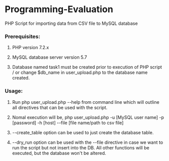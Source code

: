 # Programming-Evaluation
PHP Script for importing data from CSV file to MySQL database

### Prerequisites:
1) PHP version 7.2.x

2) MySQL database server version 5.7

3) Database named task1 must be created prior to execution of PHP script / or change $db_name in user_upload.php to the database name created.

### Usage:
1) Run php user_upload.php --help from command line which will outline all directives that can be used with the script.

2) Nomal execution will be, php user_upload.php -u [MySQL user name] -p [password] -h [host] --file [file name/path to csv file]

3) --create_table option can be used to just create the database table.

4) --dry_run option can be used with the --file directive in case we want to run the script but not insert into the DB. All other functions will be executed, but the database won't be altered.
